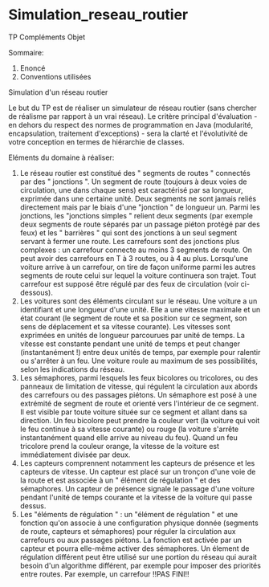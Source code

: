 # Simulation_reseau_routier
TP Compléments Objet

Sommaire:
  1) Enoncé
  2) Conventions utilisées

Simulation d'un réseau routier

Le but du TP est de réaliser un simulateur de réseau routier (sans chercher de réalisme par rapport à un vrai réseau). Le critère principal d'évaluation - en dehors du respect des normes de programmation en Java (modularité, encapsulation, traitement d'exceptions) - sera la clarté et l'évolutivité de votre conception en termes de hiérarchie de classes.

Eléments du domaine à réaliser:

1. Le réseau routier est constitué des " segments de routes " connectés par des " jonctions ". Un segment de route (toujours à deux voies de circulation, une dans chaque sens) est caractérisé par sa longueur, exprimée dans une certaine unité. Deux segments ne sont jamais reliés directement mais par le biais d'une "jonction " de longueur un. Parmi les jonctions, les "jonctions simples " relient deux segments (par exemple deux segments de route séparés par un passage piéton protégé par des feux) et les " barrières " qui sont des jonctions à un seul segment servant à fermer une route. Les carrefours sont des jonctions plus complexes : un carrefour connecte au moins 3 segments de route. On peut avoir des carrefours en T à 3 routes, ou à 4 au plus. Lorsqu'une voiture arrive à un carrefour, on tire de façon uniforme parmi les autres segments de route celui sur lequel la voiture continuera son trajet. Tout carrefour est supposé être régulé par des feux de circulation (voir ci-dessous).
2. Les voitures sont des éléments circulant sur le réseau. Une voiture a un identifiant et une longueur d'une unité. Elle a une vitesse maximale et un état courant (le segment de route et sa position sur ce segment, son sens de déplacement et sa vitesse courante). Les vitesses sont exprimées en unités de longueur parcourues par unité de temps. La vitesse est constante pendant une unité de temps et peut changer (instantanément !) entre deux unités de temps, par exemple pour ralentir ou s'arrêter à un feu. Une voiture roule au maximum de ses possibilités, selon les indications du réseau.
3. Les sémaphores, parmi lesquels les feux bicolores ou tricolores, ou des panneaux de limitation de vitesse, qui régulent la circulation aux abords des carrefours ou des passages piétons. Un sémaphore est posé à une extrémité de segment de route et orienté vers l'intérieur de ce segment. Il est visible par toute voiture située sur ce segment et allant dans sa direction. Un feu bicolore peut prendre la couleur vert (la voiture qui voit le feu continue à sa vitesse courante) ou rouge (la voiture s'arrête instantanément quand elle arrive au niveau du feu). Quand un feu tricolore prend la couleur orange, la vitesse de la voiture est immédiatement divisée par deux.
4. Les capteurs comprennent notamment les capteurs de présence et les capteurs de vitesse. Un capteur est placé sur un tronçon d'une voie de la route et est associée à un " élément de régulation " et des sémaphores. Un capteur de présence signale le passage d'une voiture pendant l'unité de temps courante et la vitesse de la voiture qui passe dessus.
5. Les "éléments de régulation " : un "élément de régulation " et une fonction qu'on associe à une configuration physique donnée (segments de route, capteurs et sémaphores) pour réguler la circulation aux carrefours ou aux passages piétons. La fonction est activée par un capteur et pourra elle-même activer des sémaphores. Un élement de régulation différent peut être utilisé sur une portion du réseau qui aurait besoin d'un algorithme différent, par exemple pour imposer des priorités entre routes. Par exemple, un carrefour !!PAS FINI!!

